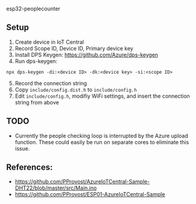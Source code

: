 esp32-peoplecounter

Setup
-----
1. Create device in IoT Central
2. Record Scope ID, Device ID, Primary device key
3. Install DPS Keygen: https://github.com/Azure/dps-keygen
4. Run dps-keygen:
```
npx dps-keygen -di:<device ID> -dk:<device key> -si:<scope ID>
```
5. Record the connection string
6. Copy `include/config.dist.h` to `include/config.h`
7. Edit `include/config.h`, modifiy WiFi settings, and insert the connection string from above

TODO
----
* Currently the people checking loop is interrupted by the Azure upload function. These could easily be run on separate cores to eliminate this issue.

References:
-----------
* https://github.com/PProvost/AzureIoTCentral-Sample-DHT22/blob/master/src/Main.ino
* https://github.com/PProvost/ESP01-AzureIoTCentral-Sample